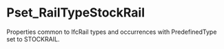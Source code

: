# Pset_RailTypeStockRail

Properties common to IfcRail types and occurrences with PredefinedType set to STOCKRAIL.<!-- end of definition -->
